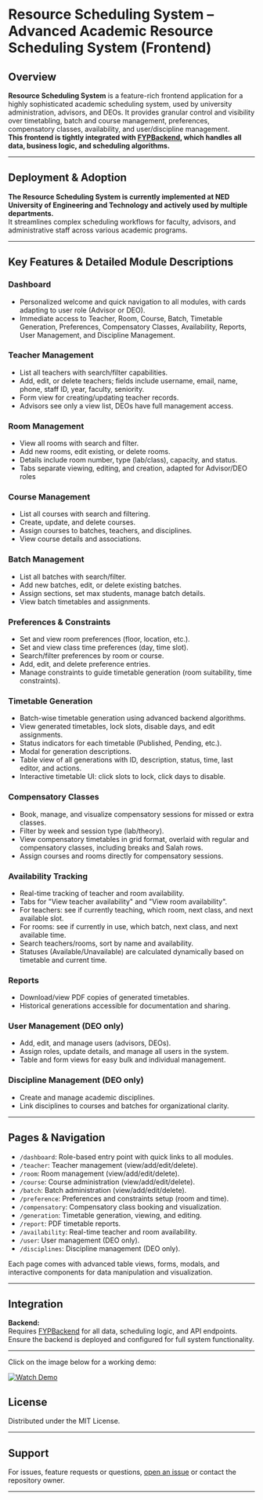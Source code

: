 # Resource Scheduling System – Advanced Academic Resource Scheduling System (Frontend)

## Overview

**Resource Scheduling System** is a feature-rich frontend application for a highly sophisticated academic scheduling system, used by university administration, advisors, and DEOs. It provides granular control and visibility over timetabling, batch and course management, preferences, compensatory classes, availability, and user/discipline management.  
**This frontend is tightly integrated with [FYPBackend](https://github.com/subhan-uf/fypbackend), which handles all data, business logic, and scheduling algorithms.**

---

## Deployment & Adoption

**The Resource Scheduling System is currently implemented at NED University of Engineering and Technology and actively used by multiple departments.**  
It streamlines complex scheduling workflows for faculty, advisors, and administrative staff across various academic programs.

---
## Key Features & Detailed Module Descriptions

### Dashboard
- Personalized welcome and quick navigation to all modules, with cards adapting to user role (Advisor or DEO).
- Immediate access to Teacher, Room, Course, Batch, Timetable Generation, Preferences, Compensatory Classes, Availability, Reports, User Management, and Discipline Management.

### Teacher Management
- List all teachers with search/filter capabilities.
- Add, edit, or delete teachers; fields include username, email, name, phone, staff ID, year, faculty, seniority.
- Form view for creating/updating teacher records.
- Advisors see only a view list, DEOs have full management access.

### Room Management
- View all rooms with search and filter.
- Add new rooms, edit existing, or delete rooms.
- Details include room number, type (lab/class), capacity, and status.
- Tabs separate viewing, editing, and creation, adapted for Advisor/DEO roles

### Course Management
- List all courses with search and filtering.
- Create, update, and delete courses.
- Assign courses to batches, teachers, and disciplines.
- View course details and associations.

### Batch Management
- List all batches with search/filter.
- Add new batches, edit, or delete existing batches.
- Assign sections, set max students, manage batch details.
- View batch timetables and assignments.

### Preferences & Constraints
- Set and view room preferences (floor, location, etc.).
- Set and view class time preferences (day, time slot).
- Search/filter preferences by room or course.
- Add, edit, and delete preference entries.
- Manage constraints to guide timetable generation (room suitability, time constraints).

### Timetable Generation
- Batch-wise timetable generation using advanced backend algorithms.
- View generated timetables, lock slots, disable days, and edit assignments.
- Status indicators for each timetable (Published, Pending, etc.).
- Modal for generation descriptions.
- Table view of all generations with ID, description, status, time, last editor, and actions.
- Interactive timetable UI: click slots to lock, click days to disable.

### Compensatory Classes
- Book, manage, and visualize compensatory sessions for missed or extra classes.
- Filter by week and session type (lab/theory).
- View compensatory timetables in grid format, overlaid with regular and compensatory classes, including breaks and Salah rows.
- Assign courses and rooms directly for compensatory sessions.

### Availability Tracking
- Real-time tracking of teacher and room availability.
- Tabs for "View teacher availability" and "View room availability".
- For teachers: see if currently teaching, which room, next class, and next available slot.
- For rooms: see if currently in use, which batch, next class, and next available time.
- Search teachers/rooms, sort by name and availability.
- Statuses (Available/Unavailable) are calculated dynamically based on timetable and current time.

### Reports
- Download/view PDF copies of generated timetables.
- Historical generations accessible for documentation and sharing.

### User Management (DEO only)
- Add, edit, and manage users (advisors, DEOs).
- Assign roles, update details, and manage all users in the system.
- Table and form views for easy bulk and individual management.

### Discipline Management (DEO only)
- Create and manage academic disciplines.
- Link disciplines to courses and batches for organizational clarity.

---

## Pages & Navigation

- `/dashboard`: Role-based entry point with quick links to all modules.
- `/teacher`: Teacher management (view/add/edit/delete).
- `/room`: Room management (view/add/edit/delete).
- `/course`: Course administration (view/add/edit/delete).
- `/batch`: Batch administration (view/add/edit/delete).
- `/preference`: Preferences and constraints setup (room and time).
- `/compensatory`: Compensatory class booking and visualization.
- `/generation`: Timetable generation, viewing, and editing.
- `/report`: PDF timetable reports.
- `/availability`: Real-time teacher and room availability.
- `/user`: User management (DEO only).
- `/disciplines`: Discipline management (DEO only).

Each page comes with advanced table views, forms, modals, and interactive components for data manipulation and visualization.

---

## Integration

**Backend:**  
Requires [FYPBackend](https://github.com/subhan-uf/fypbackend) for all data, scheduling logic, and API endpoints.  
Ensure the backend is deployed and configured for full system functionality.

---

Click on the image below for a working demo:


[![Watch Demo](https://img.youtube.com/vi/2wzoR2I6JvY/hqdefault.jpg)](https://youtu.be/2wzoR2I6JvY)


## License

Distributed under the MIT License.

---

## Support

For issues, feature requests or questions, [open an issue](https://github.com/subhan-uf/fypfinal/issues) or contact the repository owner.

---
